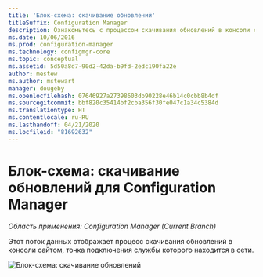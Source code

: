 ```yaml
---
title: 'Блок-схема: скачивание обновлений'
titleSuffix: Configuration Manager
description: Ознакомьтесь с процессом скачивания обновлений в консоли сайтом, точка подключения службы которого находится в сети.
ms.date: 10/06/2016
ms.prod: configuration-manager
ms.technology: configmgr-core
ms.topic: conceptual
ms.assetid: 5d50a8d7-90d2-42da-b9fd-2edc190fa22e
author: mestew
ms.author: mstewart
manager: dougeby
ms.openlocfilehash: 07646927a27398603db90228e46b14c0cbb8b4df
ms.sourcegitcommit: bbf820c35414bf2cba356f30fe047c1a34c5384d
ms.translationtype: HT
ms.contentlocale: ru-RU
ms.lasthandoff: 04/21/2020
ms.locfileid: "81692632"
---
```

# <a name="flowchart---download-updates-for-configuration-manager"></a>Блок-схема: скачивание обновлений для Configuration Manager

*Область применения: Configuration Manager (Current Branch)*

Этот поток данных отображает процесс скачивания обновлений в консоли сайтом, точка подключения службы которого находится в сети.  

 ![Блок-схема: скачивание обновлений](media/Flowchart---Download-updates.png)  
